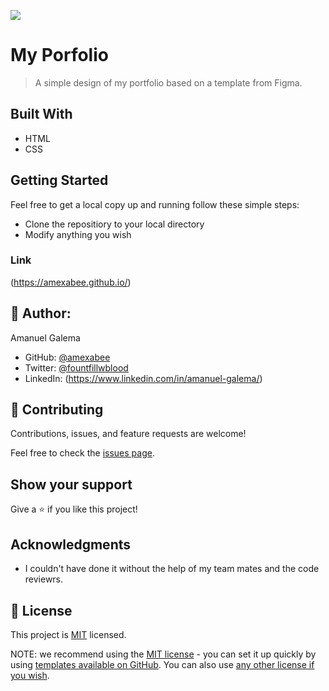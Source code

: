 ![](https://img.shields.io/badge/Microverse-blueviolet)

# My Porfolio

> A simple design of my portfolio based on a template from Figma.

## Built With

- HTML
- CSS

## Getting Started

Feel free to get a local copy up and running follow these simple steps:

- Clone the repositiory to your local directory
- Modify anything you wish

### Link

(https://amexabee.github.io/)

## 👤 Author:

Amanuel Galema

- GitHub: [@amexabee](https://github.com/amexabee)
- Twitter: [@fountfillwblood](https://twitter.com/fountfillwblood)
- LinkedIn: (https://www.linkedin.com/in/amanuel-galema/)

## 🤝 Contributing

Contributions, issues, and feature requests are welcome!

Feel free to check the [issues page](../../issues/).

## Show your support

Give a ⭐️ if you like this project!

## Acknowledgments

- I couldn't have done it without the help of my team mates and the code reviewrs.

## 📝 License

This project is [MIT](https://github.com/microverseinc/readme-template/blob/master/LICENSE) licensed.

NOTE: we recommend using the [MIT license](https://choosealicense.com/licenses/mit/) - you can set it up quickly by using [templates available on GitHub](https://docs.github.com/en/communities/setting-up-your-project-for-healthy-contributions/adding-a-license-to-a-repository). You can also use [any other license if you wish](https://choosealicense.com/licenses/).
